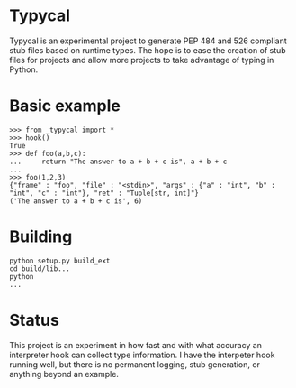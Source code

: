# Typycal

Typycal is an experimental project to generate PEP 484 and 526 compliant stub files based on runtime types. The hope is to ease the
creation of stub files for projects and allow more projects to take advantage of typing in Python.

# Basic example

    >>> from _typycal import *
    >>> hook()
    True
    >>> def foo(a,b,c):
    ...     return "The answer to a + b + c is", a + b + c
    ...
    >>> foo(1,2,3)
    {"frame" : "foo", "file" : "<stdin>", "args" : {"a" : "int", "b" : "int", "c" : "int"}, "ret" : "Tuple[str, int]"}
    ('The answer to a + b + c is', 6)
    
# Building
    
    python setup.py build_ext
    cd build/lib...
    python
    ...

# Status
This project is an experiment in how fast and with what accuracy an interpreter hook can collect type information. I have the
interpeter hook running well, but there is no permanent logging, stub generation, or anything beyond an example.